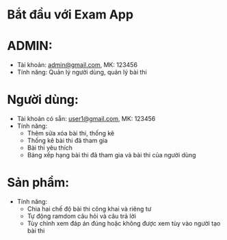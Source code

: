 # Bắt đầu với Exam App

# ADMIN:

-   Tài khoản: admin@gmail.com, MK: 123456
-   Tính năng: Quản lý người dùng, quản lý bài thi

# Người dùng:

-   Tài khoản có sẵn: user1@gmail.com, MK: 123456
-   Tính năng:
    -   Thêm sửa xóa bài thi, thống kê
    -   Thống kê bài thi đã tham gia
    -   Bài thi yêu thích
    -   Bảng xếp hạng bài thi đã tham gia và bài thi của người dùng

# Sản phẩm:

-   Tính năng:
    -   Chia hai chế độ bài thi công khai và riêng tư
    -   Tự động ramdom câu hỏi và câu trả lời
    -   Tùy chỉnh xem đáp án đúng hoặc không được xem tùy vào người tạo bài thi
